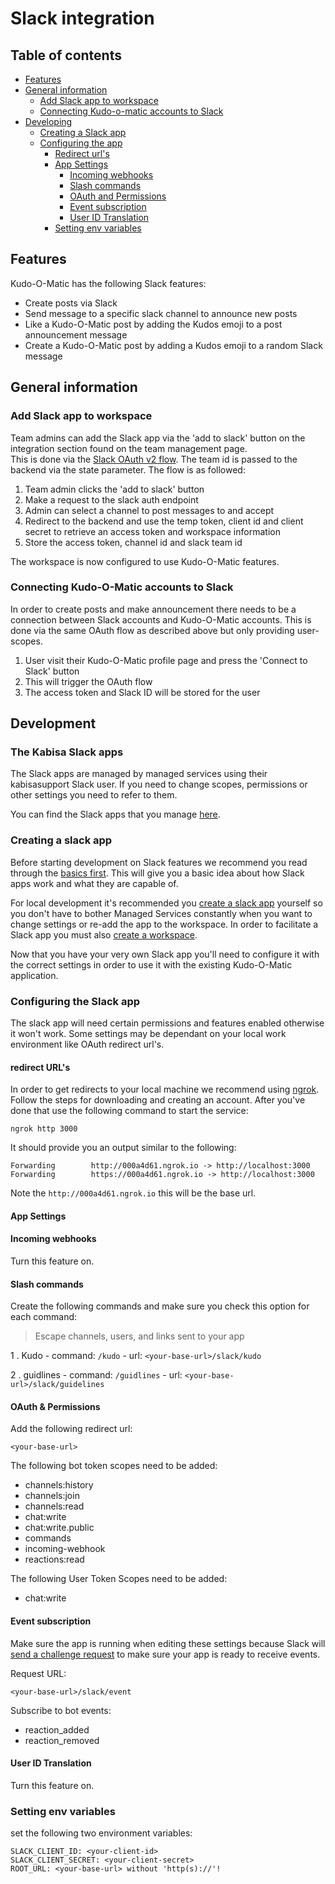 
# Slack integration  
## Table of contents 
- [Features](#features)
- [General information](#general-information)
	- [Add Slack app to workspace](#add-to-workspace)
	- [Connecting Kudo-o-matic accounts to Slack](#register-accounts)
- [Developing](#development)
	- [Creating a Slack app](#create-app)
	- [Configuring the app](#configure-app)
	    - [Redirect url's](#redirect-url)
	    - [App Settings](#app-settings)
    	    - [Incoming webhooks](#incoming-webhooks)
    	    - [Slash commands](#slash-commands)
    	    - [OAuth and Permissions](#oauth)
    	    - [Event subscription](#event-subscription)
    	    - [User ID Translation](#id-translation)
    	- [Setting env variables](#env-variables)

<a  name="features"></a>
## Features
Kudo-O-Matic has the following Slack features:  
- Create posts via Slack  
- Send message to a specific slack channel to announce new posts  
- Like a Kudo-O-Matic post by adding the Kudos emoji to a post announcement message
- Create a Kudo-O-Matic post by adding a Kudos emoji to a random Slack message

<a  name="general-information"></a>
## General information
<a  name="add-to-workspace"></a>
### Add Slack app to workspace
Team admins can add the Slack app via the 'add to slack' button on the integration section found on the team management page.  
This is done via the [Slack OAuth v2 flow](https://api.slack.com/authentication/oauth-v2). The team id is passed to the backend via the state parameter. The flow is as followed:

1. Team admin clicks the 'add to slack' button
2. Make a request to the slack auth endpoint
3. Admin can select a channel to post messages to and accept
4. Redirect to the backend and use the temp token, client id and client secret to retrieve an access token and workspace information
5. Store the access token, channel id and slack team id

The workspace is now configured to use Kudo-O-Matic features.

<a  name="register-accounts"></a>
### Connecting Kudo-O-Matic accounts to Slack
In order to create posts and make announcement there needs to be a connection between Slack accounts and Kudo-O-Matic accounts. This is done via the same OAuth flow as described above but only providing user-scopes.

1. User visit their Kudo-O-Matic profile page and press the 'Connect to Slack' button
2. This will trigger the OAuth flow
3. The access token and Slack ID will be stored for the user

<a  name="development"></a>
## Development
### The Kabisa Slack apps
The Slack apps are managed by managed services using their kabisasupport Slack user. If you need to change scopes, permissions or other settings you need to refer to them.

You can find the Slack apps that you manage [here](https://api.slack.com/apps).

<a  name="create-app"></a>
### Creating a slack app
Before starting development on Slack features we recommend you read through the [basics first](https://api.slack.com/start/overview). This will give you a basic idea about how Slack apps work and what they are capable of.

For local development it's recommended you [create a slack app](https://api.slack.com/apps?new_app=1) yourself so you don't have to bother Managed Services constantly when you want to change settings or re-add the app to the workspace. In order to facilitate a Slack app you must also [create a workspace](https://slack.com/create#email).

Now that you have your very own Slack app you'll need to configure it with the correct settings in order to use it with the existing Kudo-O-Matic application.

<a  name="configure-app"></a>
### Configuring the Slack app
The slack app will need certain permissions and features enabled otherwise it won't work. Some settings may be dependant on your local work environment like OAuth redirect url's. 
<a  name="redirect-url"></a>
#### redirect URL's
In order to get redirects to your local machine we recommend using [ngrok](https://ngrok.com/download). Follow the steps for downloading and creating an account. After you've done that use the following command to start the service:

    ngrok http 3000

It should provide you an output similar to the following:

    Forwarding        http://000a4d61.ngrok.io -> http://localhost:3000
    Forwarding        https://000a4d61.ngrok.io -> http://localhost:3000

Note the `http://000a4d61.ngrok.io` this will be the base url.

<a  name="app-settings"></a>
#### App Settings
<a  name="incoming-webhooks"></a>
#### Incoming webhooks
Turn this feature on.

<a  name="slash-commands"></a>
#### Slash commands
Create the following commands and make sure you check this option for each command:
> Escape channels, users, and links sent to your app

1 . Kudo
	- command: `/kudo`
	- url: `<your-base-url>/slack/kudo`

2 . guidlines
	- command: `/guidlines`
	- url: `<your-base-url>/slack/guidelines`

<a  name="oauth"></a>
#### OAuth & Permissions
Add the following redirect url:

    <your-base-url>
The following bot token scopes need to be added:
- channels:history
- channels:join
- channels:read
- chat:write
- chat:write.public
- commands
- incoming-webhook
- reactions:read

The following User Token Scopes need to be added:
- chat:write

<a name="event-subscription"></a>
#### Event subscription
Make sure the app is running when editing these settings because Slack will [send a challenge request](https://api.slack.com/events/url_verification) to make sure your app is ready to receive events.

Request URL:

`<your-base-url>/slack/event`

Subscribe to bot events:
- reaction_added
- reaction_removed

<a  name="id-translation"></a>
#### User ID Translation
Turn this feature on.

<a  name="env-variables"></a>
### Setting env variables
set the following two environment variables:

    SLACK_CLIENT_ID: <your-client-id>
    SLACK_CLIENT_SECRET: <your-client-secret>
    ROOT_URL: <your-base-url> without 'http(s)://'!

	

